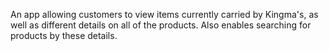 An app allowing customers to view items currently carried by Kingma's, as well as different details on all of the products. Also enables searching for products by these details. 